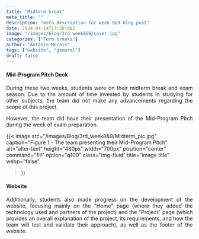 ```yaml
---
title: "Midterm break"
meta_title: ""
description: "meta description for week 8&9 blog post"
date: 2024-04-14T13:28:00Z
image: "/images/Blog/3rd_week8&9/cover.jpg"
categories: ["Term breaks"]
author: "António Morais"
tags: ["website", "general"]
draft: false
---
```


#### Mid-Program Pitch Deck

<div style="text-align: justify;">

During these two weeks, students were on their midterm break and exam season. Due to the amount of time invested by students in studying for other subjects, the team did not make any advancements regarding the scope of this project.

However, the team did have their presentation of the Mid-Program Pitch during the week of exam preparation.
</div>

{{< image 
  src="/images/Blog/3rd_week8&9/Midterm_pic.jpg" 
  caption="Figure 1 - The team presenting their Mid-Program Pitch" 
  alt="alter-text" 
  height="480px" 
  width="700px" 
  position="center" 
  command="fill" 
  option="q100" 
  class="img-fluid" 
  title="image title"  
  webp="false" 
>}}

#### Website

<div style="text-align: justify;">

Additionally, students also made progress on the development of the website, focusing mainly on the "Home" page (where they added the technology used and partners of the project) and the "Project" page (which provides an overall explanation of the project, its requirements, and how the team will test and validate their approach), as well as the footer of the website.
</div>